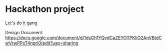 # Hackathon project
Let's do it gang

Design Document:
https://docs.google.com/document/d/1dsGh1YQvdCaZEYOTPKliO2AnVBtdCwVrwPPxT4npri0/edit?usp=sharing
